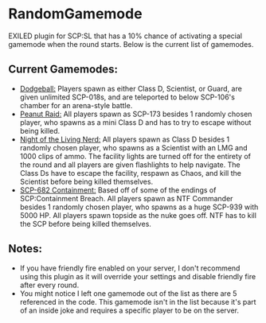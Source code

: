 # RandomGamemode
 EXILED plugin for SCP:SL that has a 10% chance of activating a special gamemode when the round starts. Below is the current list of gamemodes.
 
## Current Gamemodes:
<ul>
	<li><u>Dodgeball:</u> Players spawn as either Class D, Scientist, or Guard, are given unlimited SCP-018s, and are teleported to below SCP-106's chamber for an arena-style battle.</li>
	<li><u>Peanut Raid:</u> All players spawn as SCP-173 besides 1 randomly chosen player, who spawns as a mini Class D and has to try to escape without being killed.</li>
	<li><u>Night of the Living Nerd:</u> All players spawn as Class D besides 1 randomly chosen player, who spawns as a Scientist with an LMG and 1000 clips of ammo. The facility lights are turned off for the entirety of the round and all players are given flashlights to help navigate. The Class Ds have to escape the facility, respawn as Chaos, and kill the Scientist before being killed themselves.</li>
	<li><u>SCP-682 Containment:</u> Based off of some of the endings of SCP:Containment Breach. All players spawn as NTF Commander besides 1 randomly chosen player, who spawns as a huge SCP-939 with 5000 HP. All players spawn topside as the nuke goes off. NTF has to kill the SCP before being killed themselves.</li>
</ul>

## Notes:
<ul>
	<li>If you have friendly fire enabled on your server, I don't recommend using this plugin as it will override your settings and disable friendly fire after every round.</li>
	<li>You might notice I left one gamemode out of the list as there are 5 referenced in the code. This gamemode isn't in the list because it's part of an inside joke and requires a specific player to be on the server.</li>
</ul>
